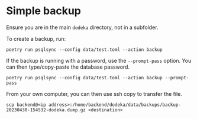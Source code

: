 # Simple backup

Ensure you are in the main `dodeka` directory, not in a subfolder.

To create a backup, run:
```shell
poetry run psqlsync --config data/test.toml --action backup
```

If the backup is running with a password, use the `--prompt-pass` option. You can then type/copy-paste the database password.

```shell
poetry run psqlsync --config data/test.toml --action backup --prompt-pass
```

From your own computer, you can then use ssh copy to transfer the file.

```shell
scp backend@<ip address>:/home/backend/dodeka/data/backups/backup-20230430-154532-dodeka.dump.gz <destination>
```